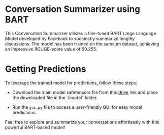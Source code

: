 
# Conversation Summarizer using BART
This Conversation Summarizer utilizes a fine-tuned BART Large Language Model developed by Facebook to succinctly summarize lengthy discussions. The model has been trained on the samsum dataset, achieving an impressive ROUGE-score value of 50.255.

# Getting Predictions
To leverage the trained model for predictions, follow these steps:

- Download the main model safetensors file from this [drive]([https://www.google.com](https://drive.google.com/file/d/1pKUjYnNJxzvUlzfu-vzVTaLSiwdyDWWg/view?usp=sharing)) link and place the downloaded file in the `/model` folder.

- Run the `gui.py` file to access a user-friendly GUI for easy model predictions.

Feel free to explore and summarize your conversations effortlessly with this powerful BART-based model!
